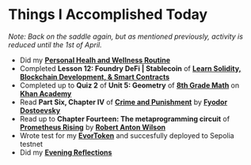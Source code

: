 # Things I Accomplished Today

_Note: Back on the saddle again, but as mentioned previously, activity is reduced until the 1st of April._

- Did my **[Personal Healh and Wellness Routine](../../routines/2024/personal-health-and-wellness-routine-2024-week-13.md)**
- Completed **Lesson 12: Foundry DeFi | Stablecoin** of **[Learn Solidity, Blockchain Development, & Smart Contracts](https://www.youtube.com/watch?v=umepbfKp5rI)**
- Completed up to **Quiz 2** of **Unit 5: Geometry** of **[8th Grade Math](https://www.khanacademy.org/math/cc-eighth-grade-math)** on **[Khan Academy](https://www.khanacademy.org)**
- Read **Part Six, Chapter IV** of **[Crime and Punishment](https://www.goodreads.com/book/show/7144.Crime_and_Punishment)** by **[Fyodor Dostoevsky](https://www.goodreads.com/author/show/3137322.Fyodor_Dostoevsky)**
- Read up to **Chapter Fourteen: The metaprogramming circuit** of **[Prometheus Rising](https://www.goodreads.com/book/show/28597.Prometheus_Rising)** by **[Robert Anton Wilson](https://www.goodreads.com/author/show/2918.Robert_Anton_Wilson)**
- Wrote test for my **[EvorToken](https://github.com/evorhard/EvorToken)** and succesfully deployed to Sepolia testnet
- Did my **[Evening Reflections](../../routines/evening-reflections.md)**
